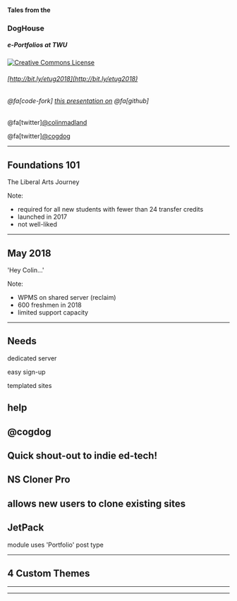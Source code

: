 #### Tales from the
### DogHouse

##### e-Portfolios at TWU

<a rel="license" href="http://creativecommons.org/licenses/by-sa/4.0/"><img alt="Creative Commons License" style="border-width:0" src="https://i.creativecommons.org/l/by-sa/4.0/88x31.png" /></a>

###### [http://bit.ly/etug2018](http://bit.ly/etug2018)
###### @fa[code-fork]  [this presentation on](https://github.com/cmadland/gitpitch)  @fa[github]
@fa[twitter][@colinmadland](https://twitter.com/colinmadland)

@fa[twitter][@cogdog](https://twitter.com/cogdog)

---
## Foundations 101

The Liberal Arts Journey

Note:
- required for all new students with fewer than 24 transfer credits
- launched in 2017
- not well-liked

---
## May 2018

'Hey Colin...'

Note:
- WPMS on shared server (reclaim)
- 600 freshmen in 2018
- limited support capacity

---
## Needs

dedicated server

easy sign-up

templated sites

help
---
## @cogdog

Quick shout-out to indie ed-tech!
---
## NS Cloner Pro
allows new users to clone existing sites
---
## JetPack

module uses 'Portfolio' post type

---
## 4 Custom Themes

---
---
